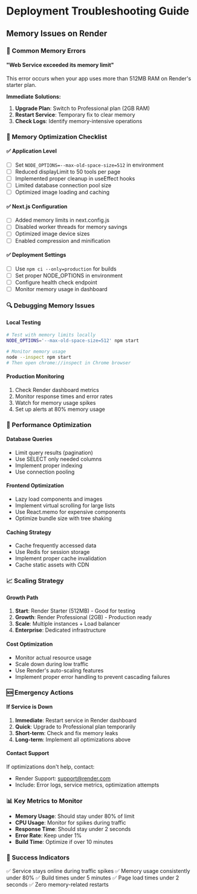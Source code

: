 # Deployment Troubleshooting Guide

## Memory Issues on Render

### 🚨 Common Memory Errors

#### "Web Service exceeded its memory limit"
This error occurs when your app uses more than 512MB RAM on Render's starter plan.

**Immediate Solutions:**
1. **Upgrade Plan**: Switch to Professional plan (2GB RAM)
2. **Restart Service**: Temporary fix to clear memory
3. **Check Logs**: Identify memory-intensive operations

### 🔧 Memory Optimization Checklist

#### ✅ **Application Level**
- [ ] Set `NODE_OPTIONS=--max-old-space-size=512` in environment
- [ ] Reduced displayLimit to 50 tools per page
- [ ] Implemented proper cleanup in useEffect hooks
- [ ] Limited database connection pool size
- [ ] Optimized image loading and caching

#### ✅ **Next.js Configuration**
- [ ] Added memory limits in next.config.js
- [ ] Disabled worker threads for memory savings
- [ ] Optimized image device sizes
- [ ] Enabled compression and minification

#### ✅ **Deployment Settings**
- [ ] Use `npm ci --only=production` for builds
- [ ] Set proper NODE_OPTIONS in environment
- [ ] Configure health check endpoint
- [ ] Monitor memory usage in dashboard

### 🔍 Debugging Memory Issues

#### **Local Testing**
```bash
# Test with memory limits locally
NODE_OPTIONS='--max-old-space-size=512' npm start

# Monitor memory usage
node --inspect npm start
# Then open chrome://inspect in Chrome browser
```

#### **Production Monitoring**
1. Check Render dashboard metrics
2. Monitor response times and error rates
3. Watch for memory usage spikes
4. Set up alerts at 80% memory usage

### 🚀 Performance Optimization

#### **Database Queries**
- Limit query results (pagination)
- Use SELECT only needed columns
- Implement proper indexing
- Use connection pooling

#### **Frontend Optimization**
- Lazy load components and images
- Implement virtual scrolling for large lists
- Use React.memo for expensive components
- Optimize bundle size with tree shaking

#### **Caching Strategy**
- Cache frequently accessed data
- Use Redis for session storage
- Implement proper cache invalidation
- Cache static assets with CDN

### 📈 Scaling Strategy

#### **Growth Path**
1. **Start**: Render Starter (512MB) - Good for testing
2. **Growth**: Render Professional (2GB) - Production ready
3. **Scale**: Multiple instances + Load balancer
4. **Enterprise**: Dedicated infrastructure

#### **Cost Optimization**
- Monitor actual resource usage
- Scale down during low traffic
- Use Render's auto-scaling features
- Implement proper error handling to prevent cascading failures

### 🆘 Emergency Actions

#### **If Service is Down**
1. **Immediate**: Restart service in Render dashboard
2. **Quick**: Upgrade to Professional plan temporarily
3. **Short-term**: Check and fix memory leaks
4. **Long-term**: Implement all optimizations above

#### **Contact Support**
If optimizations don't help, contact:
- Render Support: support@render.com
- Include: Error logs, service metrics, optimization attempts

### 📊 Key Metrics to Monitor

- **Memory Usage**: Should stay under 80% of limit
- **CPU Usage**: Monitor for spikes during traffic
- **Response Time**: Should stay under 2 seconds
- **Error Rate**: Keep under 1%
- **Build Time**: Optimize if over 10 minutes

### 🎯 Success Indicators

✅ Service stays online during traffic spikes
✅ Memory usage consistently under 80%
✅ Build times under 5 minutes
✅ Page load times under 2 seconds
✅ Zero memory-related restarts
